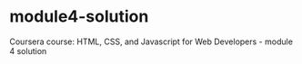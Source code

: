 # module4-solution
Coursera course: HTML, CSS, and Javascript for Web Developers - module 4 solution
